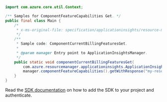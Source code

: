 ```java
import com.azure.core.util.Context;

/** Samples for ComponentFeatureCapabilities Get. */
public final class Main {
    /*
     * x-ms-original-file: specification/applicationinsights/resource-manager/Microsoft.Insights/stable/2015-05-01/examples/FeatureCapabilitiesGet.json
     */
    /**
     * Sample code: ComponentCurrentBillingFeaturesGet.
     *
     * @param manager Entry point to ApplicationInsightsManager.
     */
    public static void componentCurrentBillingFeaturesGet(
        com.azure.resourcemanager.applicationinsights.ApplicationInsightsManager manager) {
        manager.componentFeatureCapabilities().getWithResponse("my-resource-group", "my-component", Context.NONE);
    }
}
```

Read the [SDK documentation](https://github.com/Azure/azure-sdk-for-java/blob/azure-resourcemanager-applicationinsights_1.0.0-beta.4/sdk/applicationinsights/azure-resourcemanager-applicationinsights/README.md) on how to add the SDK to your project and authenticate.
